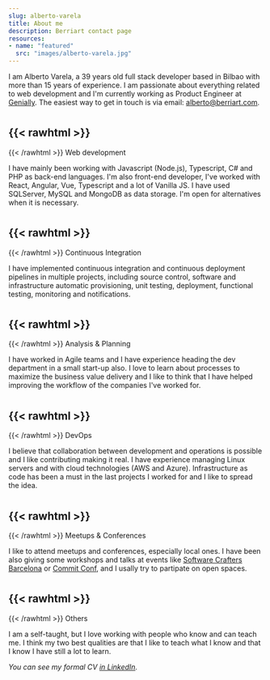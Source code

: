 ```yaml
---
slug: alberto-varela
title: About me
description: Berriart contact page
resources:
- name: "featured"
  src: "images/alberto-varela.jpg"
---
```


I am Alberto Varela, a 39 years old full stack developer based in Bilbao with more than 15 years of experience. I am passionate about everything related to web development and I'm currently working as Product Engineer at [Genially](https://www.genial.ly/). The easiest way
to get in touch is via email: [alberto@berriart.com](mailto:alberto@berriart.com).

## {{< rawhtml >}}<svg width="30" height="30" stroke-width="1.5" viewBox="0 0 24 24" fill="none" xmlns="http://www.w3.org/2000/svg">
<path d="M13.5 6L10 18.5" stroke="currentColor" stroke-linecap="round" stroke-linejoin="round"/>
<path d="M6.5 8.5L3 12L6.5 15.5" stroke="currentColor" stroke-linecap="round" stroke-linejoin="round"/>
<path d="M17.5 8.5L21 12L17.5 15.5" stroke="currentColor" stroke-linecap="round" stroke-linejoin="round"/>
</svg>{{< /rawhtml >}} Web development

I have mainly been working with Javascript (Node.js), Typescript, C# and PHP as back-end languages. I'm also front-end developer, I've worked with React, Angular, Vue, Typescript and
a lot of Vanilla JS. I have used SQLServer, MySQL and MongoDB as data storage. I'm open for alternatives when it is necessary.

## {{< rawhtml >}}<svg width="30" height="30" stroke-width="1.5" viewBox="0 0 24 24" fill="none" xmlns="http://www.w3.org/2000/svg">
<path d="M21.1679 8C19.6247 4.46819 16.1006 2 11.9999 2C6.81459 2 2.55104 5.94668 2.04932 11" stroke="currentColor" stroke-linecap="round" stroke-linejoin="round"/>
<path d="M17 8H21.4C21.7314 8 22 7.73137 22 7.4V3" stroke="currentColor" stroke-linecap="round" stroke-linejoin="round"/>
<path d="M2.88146 16C4.42458 19.5318 7.94874 22 12.0494 22C17.2347 22 21.4983 18.0533 22 13" stroke="currentColor" stroke-linecap="round" stroke-linejoin="round"/>
<path d="M7.04932 16H2.64932C2.31795 16 2.04932 16.2686 2.04932 16.6V21" stroke="currentColor" stroke-linecap="round" stroke-linejoin="round"/>
</svg>{{< /rawhtml >}} Continuous Integration

I have implemented continuous integration and continuous deployment pipelines in multiple projects, including source control, software and
infrastructure automatic provisioning, unit testing, deployment, functional testing, monitoring and notifications.

## {{< rawhtml >}}<svg width="30" height="30" stroke-width="1.5" viewBox="0 0 24 24" fill="none" xmlns="http://www.w3.org/2000/svg">
<path d="M3 3.6V20.4C3 20.7314 3.26863 21 3.6 21H20.4C20.7314 21 21 20.7314 21 20.4V3.6C21 3.26863 20.7314 3 20.4 3H3.6C3.26863 3 3 3.26863 3 3.6Z" stroke="currentColor"   stroke-linecap="round" stroke-linejoin="round"/>
<path d="M6 6L6 16" stroke="currentColor"   stroke-linecap="round" stroke-linejoin="round"/>
<path d="M10 6V9" stroke="currentColor"   stroke-linecap="round" stroke-linejoin="round"/>
<path d="M14 6V13" stroke="currentColor"   stroke-linecap="round" stroke-linejoin="round"/>
<path d="M18 6V11" stroke="currentColor"   stroke-linecap="round" stroke-linejoin="round"/>
</svg>{{< /rawhtml >}} Analysis &amp; Planning

I have worked in Agile teams and I have experience heading the dev department in a small start-up also. I love to learn about processes to maximize the business value delivery and I like to think that I have helped improving the workflow of the companies I've worked for.

## {{< rawhtml >}}<svg width="30" height="30" stroke-width="1.5" viewBox="0 0 24 24" fill="none" xmlns="http://www.w3.org/2000/svg">
<path d="M10 17.01L10.01 16.9989" stroke="currentColor" stroke-linecap="round" stroke-linejoin="round"/>
<path d="M6 17.01L6.01 16.9989" stroke="currentColor" stroke-linecap="round" stroke-linejoin="round"/>
<path d="M2 13V20.4C2 20.7314 2.26863 21 2.6 21H21.4C21.7314 21 22 20.7314 22 20.4V13M2 13H22M2 13L4.87172 3.42759C4.94786 3.1738 5.18145 3 5.44642 3H18.5536C18.8185 3 19.0521 3.1738 19.1283 3.42759L22 13" stroke="currentColor" stroke-width="1.5"/>
</svg>{{< /rawhtml >}} DevOps

I believe that collaboration between development and operations is possible and I like contributing making it real. I have experience managing Linux
servers and with cloud technologies (AWS and Azure). Infrastructure as code has been a must in the last projects I worked for and I like
to spread the idea.

## {{< rawhtml >}}<svg width="30" height="30" stroke-width="1.5" viewBox="0 0 24 24" fill="none" xmlns="http://www.w3.org/2000/svg">
<path d="M10 9H8M16 9H14M2 12C2 17.5228 6.47715 22 12 22C17.5228 22 22 17.5228 22 12C22 6.47715 17.5228 2 12 2C6.47715 2 2 6.47715 2 12ZM14 13H10V16C10 16.6667 10.4 18 12 18C13.6 18 14 16.6667 14 16V13Z" stroke="currentColor" stroke-linecap="round" stroke-linejoin="round"/>
</svg>{{< /rawhtml >}} Meetups &amp; Conferences

I like to attend meetups and conferences, especially local ones. I have been also giving some workshops and talks at events like [Software Crafters Barcelona](https://softwarecrafters.barcelona/) or [Commit Conf](https://commit-conf.com), and I usally try to partipate on open spaces.

## {{< rawhtml >}}<svg width="30" height="30" stroke-width="1.5" viewBox="0 0 24 24" fill="none" xmlns="http://www.w3.org/2000/svg">
<path d="M3 16V8C3 5.23858 5.23858 3 8 3H16C18.7614 3 21 5.23858 21 8V16C21 18.7614 18.7614 21 16 21H8C5.23858 21 3 18.7614 3 16Z" stroke="currentColor" stroke-width="1.5"/>
<path d="M16.5 14.5C16.5 14.5 15 16.5 12 16.5C9 16.5 7.5 14.5 7.5 14.5" stroke="currentColor" stroke-linecap="round" stroke-linejoin="round"/>
<path d="M8.5 10C8.22386 10 8 9.77614 8 9.5C8 9.22386 8.22386 9 8.5 9C8.77614 9 9 9.22386 9 9.5C9 9.77614 8.77614 10 8.5 10Z" fill="currentColor" stroke="currentColor" stroke-linecap="round" stroke-linejoin="round"/>
<path d="M15.5 10C15.2239 10 15 9.77614 15 9.5C15 9.22386 15.2239 9 15.5 9C15.7761 9 16 9.22386 16 9.5C16 9.77614 15.7761 10 15.5 10Z" fill="currentColor" stroke="currentColor" stroke-linecap="round" stroke-linejoin="round"/>
</svg>{{< /rawhtml >}} Others

I am a self-taught, but I love working with people who know and can teach me. I think my two best qualities are that I like to teach what I know and
that I know I have still a lot to learn.

*You can see my formal CV [in LinkedIn](https://www.linkedin.com/in/artberri).*
